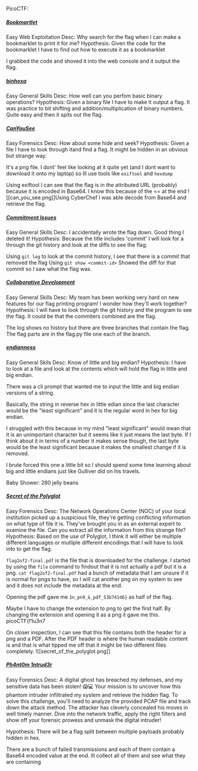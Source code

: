 PicoCTF:

##### [Bookmartlet](https://play.picoctf.org/practice/challenge/406?difficulty=1&page=3)
Easy
Web Exploitation
Desc: Why search for the flag when I can make a bookmarklet to print it for me?
Hypothesis: Given the code for the bookmarklet I have to find out how to execute it as a bookmarklet

I grabbed the code and shoved it into the web console and it output the flag.


##### [binhexa](https://play.picoctf.org/practice/challenge/404?difficulty=1&page=3)
Easy
General Skills
Desc: How well can you perfom basic binary operations?
Hypothesis: Given a binary file I have to make it output a flag.
It was practice to bit shifting and addition/multiplication of binary numbers. Quite easy and then it spits out the flag.

##### [CanYouSee](https://play.picoctf.org/practice/challenge/408?difficulty=1&page=3)
Easy
Forensics
Desc: How about some hide and seek?
Hypothesis: Given a file I have to look through itand find a flag. It might be hidden in an obvious but strange way.

It's a png file. I dont' feel like looking at it quite yet (and I dont want to download it onto my laptop) so Ill use tools like `exiftool` and `hexdump`

Using exiftool I can see that the flag is in the attributed URL (probably) because it is encoded in Base64. I know this because of the == at the end
![[can_you_see.png]]Using CyberChef I was able decode from Base64 and retrieve the flag.


##### [Commitment Issues](https://play.picoctf.org/practice/challenge/411?difficulty=1&page=3)
Easy
General Skills
Desc: I accidentally wrote the flag down. Good thing I deleted it!
Hypothesis: Because the title includes 'commit' I will look for a through the git history and look at the diffs to see the flag.

Using `git log` to look at the commit history, I see that there is a commit that removed the flag
Using `git show <commit-id>`  Showed the diff for that commit so I saw what the flag was. 


##### [Collaborative Development](https://play.picoctf.org/practice/challenge/410?difficulty=1&page=3)
Easy
General Skills
Desc: My team has been working very hard on new features for our flag printing program! I wonder how they'll work together?
Hypothesis: I will have to look through the git history and the program to see the flag. It could be that the commiters combined are the flag.

The log shows no history but there are three branches that contain the flag. The flag parts are in the flag.py file one each of the branch.

##### [endianness](https://play.picoctf.org/practice/challenge/414?difficulty=1&page=3)
Easy
General Skils
Desc: Know of little and big endian?
Hypothesis: I have to look at a file and look at the contents which will hold the flag in little and big endian.

There was a cli prompt that wanted me to input the little and big endian versions of a string.

Basically, the string in reverse hex in little edian since the last character would be the "least significant" and it is the regular word in hex for big endian. 

I struggled with this because in my mind "least significant" would mean that it is an unimportant character but it seems like it just means the last byte. If I think about it in terms of a number it makes sense though, the last byte would be the least significant because it makes the smallest change if it is removed.

I brute forced this one a little bit so I should spend some time learning about big and little endians just like Gulliver did on his travels.

Baby Shower: 280 jelly beans


##### [Secret of the Polyglot](https://play.picoctf.org/practice/challenge/423?difficulty=1&page=2)
Easy
Forensics
Desc: The Network Operations Center (NOC) of your local institution picked up a suspicious file, they're getting conflicting information on what type of file it is. They've brought you in as an external expert to examine the file. Can you extract all the information from this strange file?
Hypothesis: Based on the use of Polyglot, I think it will either be multiple different languages or mutliple different encodings that I will have to look into to get the flag.

`flag2of2-final.pdf` is the file that is downloaded for the challenge. I started by using the `file` command to findout that it is not actually a pdf but it is a png. 
`cat flag2of2-final.pdf` had a bunch of metadata that I am unsure if it is normal for pngs to have, so I will cat another png on my system to see and it does not include the metadata at the end.

Opening the pdf gave me `1n_pn9_&_pdf_53b741d6}` as half of the flag.

Maybe I have to change the extension to png to get the first half.
By changing the extension and opening it as a png it gave me this.
picoCTF{f1u3n7

On closer inspection, I can see that this file contains both the header for a png and a PDF. After the PDF header is where the human readable content is and that is what tipped me off that it might be two different files completely.
![[secret_of_the_polyglot.png]]


##### [Ph4nt0m 1ntrud3r](https://play.picoctf.org/practice/challenge/459?difficulty=1&page=2)
Easy
Forensics
Desc: A digital ghost has breached my defenses, and my sensitive data has been stolen! 😱💻 Your mission is to uncover how this phantom intruder infiltrated my system and retrieve the hidden flag. To solve this challenge, you'll need to analyze the provided PCAP file and track down the attack method. The attacker has cleverly concealed his moves in well timely manner. Dive into the network traffic, apply the right filters and show off your forensic prowess and unmask the digital intruder!

Hypothesis: There will be a flag split between multiple payloads probably hidden in hex.

There are a bunch of failed transmissions and each of them contain a Base64 encoded value at the end. Ill collect all of them and see what they are containing